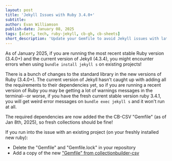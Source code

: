```yaml
---
layout: post
title: 'Jekyll Issues with Ruby 3.4.0+'
subtitle:
author: Evan Williamson
publish-date: January 08, 2025
tags: [alert, tech, ruby-jekyll, cb-gh, cb-sheets]
short_description: 'Update your Gemfile to avoid Jekyll issues with latest Ruby releases.'
---
```


As of January 2025, if you are running the most recent stable Ruby version (3.4.0+) and the current version of Jekyll (4.3.4), you might encounter errors when using `bundle install jekyll s` on existing projects!

There is a bunch of changes to the standard library in the new versions of Ruby (3.4.0+).
The current version of Jekyll hasn't caught up with adding all the requirements to their dependencies yet, so if you are running a recent version of Ruby you may be getting a lot of warnings messages in the terminal--or worse, if you have the fresh current stable version ruby 3.4.1, you will get weird error messages on `bundle exec jekyll s` and it won't run at all. 

The required dependencies are now added the the CB-CSV "Gemfile" (as of Jan 8th, 2025), so fresh collections should be fine! 

If you run into the issue with an existing project (on your freshly installed new ruby): 

- Delete the "Gemfile" and "Gemfile.lock" in your repository
- Add a copy of the new ["Gemfile" from collectionbuilder-csv](https://github.com/CollectionBuilder/collectionbuilder-csv/blob/main/Gemfile)
